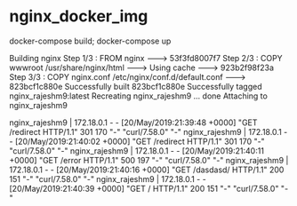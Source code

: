 # nginx_docker_img
docker-compose build; docker-compose up

Building nginx
Step 1/3 : FROM nginx
 ---> 53f3fd8007f7
Step 2/3 : COPY wwwroot /usr/share/nginx/html
 ---> Using cache
 ---> 923b2f98f23a
Step 3/3 : COPY nginx.conf /etc/nginx/conf.d/default.conf
 ---> 823bcf1c880e
Successfully built 823bcf1c880e
Successfully tagged nginx_rajeshm9:latest
Recreating nginx_rajeshm9 ... done
Attaching to nginx_rajeshm9

nginx_rajeshm9 | 172.18.0.1 - - [20/May/2019:21:39:48 +0000] "GET /redirect HTTP/1.1" 301 170 "-" "curl/7.58.0" "-"
nginx_rajeshm9 | 172.18.0.1 - - [20/May/2019:21:40:02 +0000] "GET /redirect HTTP/1.1" 301 170 "-" "curl/7.58.0" "-"
nginx_rajeshm9 | 172.18.0.1 - - [20/May/2019:21:40:11 +0000] "GET /error HTTP/1.1" 500 197 "-" "curl/7.58.0" "-"
nginx_rajeshm9 | 172.18.0.1 - - [20/May/2019:21:40:16 +0000] "GET /dasdasd/ HTTP/1.1" 200 151 "-" "curl/7.58.0" "-"
nginx_rajeshm9 | 172.18.0.1 - - [20/May/2019:21:40:39 +0000] "GET / HTTP/1.1" 200 151 "-" "curl/7.58.0" "-"
